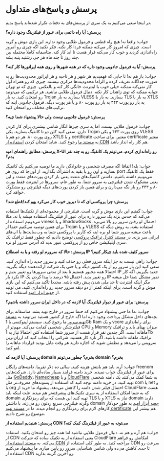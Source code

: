 # پرسش و پاسخ‌های متداول
در اینجا سعی می‌کنیم به یک سری از پرسش‌های به دفعات تکرار شده‌اند پاسخ بدیم.

**پرسش: آیا راه دائمی برای عبور از فیلترینگ وجود داره؟**

جواب: واقعا نه! هیچ راه قطعی و فرمول طلایی وجود نداره. این بازی موش و گربه است. چیزی که امروز کار می‌کنه ممکنه فردا کار نکنه. فکر نکنید اگه چیزی رو امروز راه‌اندازی کردید و خوب کار می‌کنه قرار هست تا ابد کار کنه. متاسفانه کاملا محتمله بین چند روز تا چند ماه هر چی رشتید پنبه بشه.

**پرسش: آیا یه فرمول جادویی وجود داره که در همه شهر‌ها و روی همه اپراتور‌ها کار کنه؟**

جواب: باز هم نه! تا جایی که فهمیدیم هر شهر و هر ناحیه و هر اپراتور محدودیت‌ها رو به صورت جداگانه تعریف کرده و الزاما محدودیت‌ها مرکزی نیستند. چیزی که رو همراه اول کار نمی‌کنه ممکنه خیلی خوب با اینترنت خانگی کار کنه و بالعکس. چیزی که تو تهران جوابه ممکنه که توی زاهدان کار نکنه. دنبال فرمول طلایی نباشید. هر ترکیبی که می‌تونید رو امتحان کنید. یه بار Trojan بسازید یه بار VLESS بسازید. یه بار با TLS یه بار با XTLS یه بار رو پورت ۴۴۳ یه بار رو پورت ۸۰ و یا هر پورت دیگه. فرمول جادویی اینه که ترکیب‌های  مختلف رو امتحان کنید.


**پرسش: فرمول جادویی نیست ولی حالا پیشنهاد شما چیه؟**

جواب: فرمول طلایی نیست. اما یه سری چیز‌ها انگار شانس بیشتری برای کار کردن دارن. سعی کنید کلن دو تا کانفیگ بسازید. یکی Trojan روی پورت ۴۴۳ و یکی VLESS روی پورت ۸۰. هر دو هم با XTLS و با certificate معتبر. برای ساخت certificate معتبر به [مستند ما](https://github.com/iranxray/hope/blob/main/create-tls-certificate.md) رجوع کنید. شاید امتحان کردن [استفاده از CDN](https://github.com/iranxray/hope/blob/main/cloudflare-cdn.md) هم کار راه انداز باشد.

**پرسش: مطابق راهنمای امید X-UI رو راه‌اندازی کردم، می‌تونم یک کانفیگ رو به چند نفر بدم؟**

جواب: بله! اتفاقا اگه مصرف شخصی و خانوادگی دارید ما توصیه می‌کنیم یک کانفیگ بسازید و اون رو با بقیه به اشتراک بگذارید. از اون‌جا که روی هر port فقط یک کانفیگ می‌تونیم داشته باشیم، داشتن کانفیگ‌های متعدد یعنی باز کردن پورت‌های متعدد و این یعنی مشکوک شدن فیلترچی به سرور شما. به طور عام، سرور‌ها در اینترنت فقط پورت ۸۰ و ۴۴۳ رو باز نگه می‌دارن و برای همین باز کردن پورت‌های دیگه فیلترچی رو مشکوک خواهد کرد.

**پرسش: چرا پرو‌کسی‌ای که تا دیروز خوب کار می‌کرد یهو کند/قطع شد؟**

جواب: گفتیم این بازی موش و گربه است. فیلترچی از مجموعه‌ای از تکنیک‌ها استفاده می‌کنه که حدس بزنه یک سرور داره برای عبور از فیلترینگ استفاده میشه یا نه. مثلا می‌دونیم استفاده از vmess و یا ShadowSocks احتمال لو رفتن سرور رو بالا می‌بره. برای همین توصیه می‌کنیم حتما از Trojan و یا VLESS استفاده بشه. یه روش دیگه که باعث میشه سرور شما لو بره اینه که کاربر با پروکسی شما به وب‌سایت‌ها یا اپ‌های ایرانی سر بزنه. در [مستند کنترل ترافیک پروکسی]() توضیح دادیم که چطور فقط ترافیک یک سری اپلیکیشن خاص رو از پروکسی عبور بدید که آدرس سرور لو نره.

**پرسش: حالا که سرورم لو رفته و یا به اصطلاح IP سرور کثیف شده باید چیکار کنیم؟**

جواب: راهی نیست به جز اینکه سرور فعلی رو حذف کنید و سرور جدید راه اندازی کنید. سعی کنید این بار سرور رو از یک کشور دیگه و یا حتی یک شرکت ارائه‌دهنده دیگه بگیرید. احتمالا همه مجبور هستیم تا بعد از مدتی سرور‌ها رو تغییر بدیم و IP جدید بگیریم. اگه کار نکرد باز IP رو تغییر بدید. احتمال ۹۵ درصد با پیدا کردن یک IP تمیز مشکل شما حل میشه مگر اینکه اینترنت تا حد ملی شدن پیش رفته باشه. مجددا تاکید می‌کنیم که این بازی موش و گربه است. برای اینکه کمتر از دو دیقه سرور جدید رو راه‌اندازی کنید، می تونید از [جعبه ابزار امید](https://github.com/iranxray/hope-toolbox) استفاده کنید.


**پرسش: برای عبور از دیوار فیلترینگ آیا لازمه که در داخل ایران سرور داشته باشیم؟**

جواب: نه! ما حتی پیشنهاد می‌کنیم که حتما سرور در خارج تهیه بشه. متاسفانه برای بچه‌های داخل مشکل پرداخت وجود داره اما اگه خارج از کشور هستید می‌تونید به [مستند تهیه سرور](https://github.com/iranxray/hope/blob/main/buy-server.md) ما رجوع کنید. سیستم لینوکسی با 1Gb Ram و یک vcore برای راه‌اندازی فیلترشکن شخصی کفایت می‌کند. مهم‌تر از CPU و Memory میزان پهنای باند و ترافیک ماهانه است. اگر چندین نفر قرار هست از سرور شما استفاده کنن احتمالا نیاز به 1Tb ترافیک ماهانه داشته باشید. اگر تازه کار هستید، شرکتی را انتخاب کنید که ارزان‌ترین سرویس را می‌دهد و مطمئن شوید که اجازه دارید هر وقت مایل بودید قرارداد ماهانه را لغو کنید.


**پرسش: آیا لازمه که domain بخرم؟ چطور می‌تونم domain بخرم؟**

جواب: آره. باید هم بابتش هزینه کنید. سالی ده دلار تقریبا. دامنه‌های‌ رایگان freenom برای عبور از فیلترینگ جواب نمیده. خرید دامنه فرایند بسیار ساده‌ای دارد. شرکت‌هایی مثل [GoDaddy](https://www.godaddy.com/)، [Namecheap](https://www.namecheap.com/) و یا [CloudFlare](https://www.cloudflare.com/products/registrar/) به شما کمک می‌کنند یک دامنه شخصی تهیه کنید. در خرید دامنه توجه کنید که استفاده از پسوند‌های معروف‌تر مثل com یا net و یا org احتمال فیلتر شدن دامنه را کاهش می‌دهد. پبشنهاد ما خرید از CloudFlare هست که به شما امکان استفاده از یه سری تکنیک‌های پیشرفته‌تر هم میده.  علت اینکه باید domain تهیه کنید این هست که برای رمزنگاری TLS و یا XTLS نیاز به domain دارید وگرنه فیلترچی سریع رد‌تون رو می‌زنه. با داشتن domain [جعبه ابزار امید](https://github.com/iranxray/hope-toolbox) به طور خودکار کارهای لازم برای رمزنگاری رو انجام میده. ما در [مستند تهیه certificate](https://github.com/iranxray/hope/blob/main/create-tls-certificate.md) هم بیشتر این موضوع رو شرح دادیم. 


**پرسش: شنیدیم استفاده از CDN می‌تونه به عبور از فیلترینگ کمک کنه؟**

جواب: هم آره و هم نه. دنبال فرمول طلایی نباشید اما همه چیز رو امتحان بکنید. استفاده از CDN یعنی استفاده از یه تکنیک ساده که شرکت CloudFlare امکانش رو فراهم می‌کنه. به [مستند استفاده از CDN](https://github.com/iranxray/hope/blob/main/cloudflare-cdn.md) مراجعه کنید. به طور کلی استفاده از CDN سرعت رو تا حدی کاهش می‌ده ولی شانس شناسایی سرور رو پایین میاره. ما پیشنهاد می‌کنیم استفاده از CDN رو آخرین گزینه بذارید.
